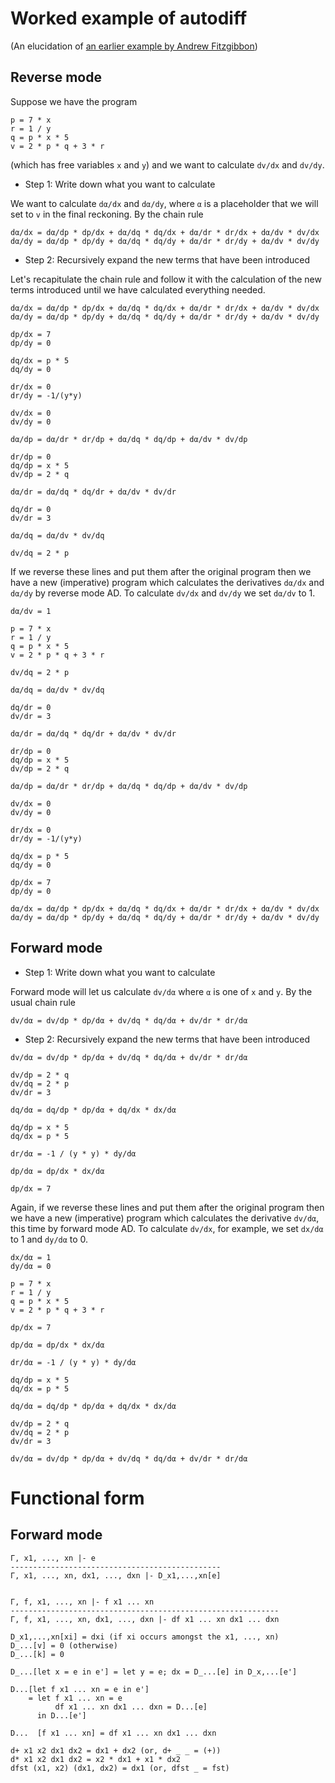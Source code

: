 # Worked example of autodiff

(An elucidation of [an earlier example by Andrew
Fitzgibbon](https://notebooks.azure.com/anon-4ufduw/libraries/fsad/html/F%23%20Autodiff%20experiments.ipynb))

## Reverse mode

Suppose we have the program

```
p = 7 * x
r = 1 / y
q = p * x * 5
v = 2 * p * q + 3 * r
```

(which has free variables `x` and `y`) and we want to calculate `dv/dx` and
`dv/dy`.

* Step 1: Write down what you want to calculate

We want to calculate `dα/dx` and `dα/dy`, where `α` is a placeholder
that we will set to `v` in the final reckoning.  By the chain rule

```
dα/dx = dα/dp * dp/dx + dα/dq * dq/dx + dα/dr * dr/dx + dα/dv * dv/dx
dα/dy = dα/dp * dp/dy + dα/dq * dq/dy + dα/dr * dr/dy + dα/dv * dv/dy
```

* Step 2: Recursively expand the new terms that have been introduced

Let's recapitulate the chain rule and follow it with the calculation of the
new terms introduced until we have calculated everything needed.

```
dα/dx = dα/dp * dp/dx + dα/dq * dq/dx + dα/dr * dr/dx + dα/dv * dv/dx
dα/dy = dα/dp * dp/dy + dα/dq * dq/dy + dα/dr * dr/dy + dα/dv * dv/dy

dp/dx = 7
dp/dy = 0

dq/dx = p * 5
dq/dy = 0

dr/dx = 0
dr/dy = -1/(y*y)

dv/dx = 0
dv/dy = 0

dα/dp = dα/dr * dr/dp + dα/dq * dq/dp + dα/dv * dv/dp

dr/dp = 0
dq/dp = x * 5
dv/dp = 2 * q

dα/dr = dα/dq * dq/dr + dα/dv * dv/dr

dq/dr = 0
dv/dr = 3

dα/dq = dα/dv * dv/dq

dv/dq = 2 * p
```

If we reverse these lines and put them after the original program then
we have a new (imperative) program which calculates the derivatives
`dα/dx` and `dα/dy` by reverse mode AD.  To calculate `dv/dx` and
`dv/dy` we set `dα/dv` to 1.

```
dα/dv = 1

p = 7 * x
r = 1 / y
q = p * x * 5
v = 2 * p * q + 3 * r

dv/dq = 2 * p

dα/dq = dα/dv * dv/dq

dq/dr = 0
dv/dr = 3

dα/dr = dα/dq * dq/dr + dα/dv * dv/dr

dr/dp = 0
dq/dp = x * 5
dv/dp = 2 * q

dα/dp = dα/dr * dr/dp + dα/dq * dq/dp + dα/dv * dv/dp

dv/dx = 0
dv/dy = 0

dr/dx = 0
dr/dy = -1/(y*y)

dq/dx = p * 5
dq/dy = 0

dp/dx = 7
dp/dy = 0

dα/dx = dα/dp * dp/dx + dα/dq * dq/dx + dα/dr * dr/dx + dα/dv * dv/dx
dα/dy = dα/dp * dp/dy + dα/dq * dq/dy + dα/dr * dr/dy + dα/dv * dv/dy
```

## Forward mode

* Step 1: Write down what you want to calculate

Forward mode will let us calculate `dv/dα` where `α` is one of `x` and
`y`.  By the usual chain rule

```
dv/dα = dv/dp * dp/dα + dv/dq * dq/dα + dv/dr * dr/dα
```

* Step 2: Recursively expand the new terms that have been introduced

```
dv/dα = dv/dp * dp/dα + dv/dq * dq/dα + dv/dr * dr/dα

dv/dp = 2 * q
dv/dq = 2 * p
dv/dr = 3

dq/dα = dq/dp * dp/dα + dq/dx * dx/dα

dq/dp = x * 5
dq/dx = p * 5

dr/dα = -1 / (y * y) * dy/dα

dp/dα = dp/dx * dx/dα

dp/dx = 7
```

Again, if we reverse these lines and put them after the original program
then we have a new (imperative) program which calculates the derivative
`dv/dα`, this time by forward mode AD.  To calculate `dv/dx`, for
example, we set `dx/dα` to 1 and `dy/dα` to 0.

```
dx/dα = 1
dy/dα = 0

p = 7 * x
r = 1 / y
q = p * x * 5
v = 2 * p * q + 3 * r

dp/dx = 7

dp/dα = dp/dx * dx/dα

dr/dα = -1 / (y * y) * dy/dα

dq/dp = x * 5
dq/dx = p * 5

dq/dα = dq/dp * dp/dα + dq/dx * dx/dα

dv/dp = 2 * q
dv/dq = 2 * p
dv/dr = 3

dv/dα = dv/dp * dp/dα + dv/dq * dq/dα + dv/dr * dr/dα
```

# Functional form

## Forward  mode

```
Γ, x1, ..., xn |- e
-----------------------------------------------
Γ, x1, ..., xn, dx1, ..., dxn |- D_x1,...,xn[e]


Γ, f, x1, ..., xn |- f x1 ... xn
------------------------------------------------------------
Γ, f, x1, ..., xn, dx1, ..., dxn |- df x1 ... xn dx1 ... dxn

D_x1,...,xn[xi] = dxi (if xi occurs amongst the x1, ..., xn)
D_...[v] = 0 (otherwise)
D_...[k] = 0

D_...[let x = e in e'] = let y = e; dx = D_...[e] in D_x,...[e']

D...[let f x1 ... xn = e in e']
    = let f x1 ... xn = e
          df x1 ... xn dx1 ... dxn = D...[e]
      in D...[e']

D...  [f x1 ... xn] = df x1 ... xn dx1 ... dxn

d+ x1 x2 dx1 dx2 = dx1 + dx2 (or, d+ _ _ = (+))
d* x1 x2 dx1 dx2 = x2 * dx1 + x1 * dx2
dfst (x1, x2) (dx1, dx2) = dx1 (or, dfst _ = fst)
```
